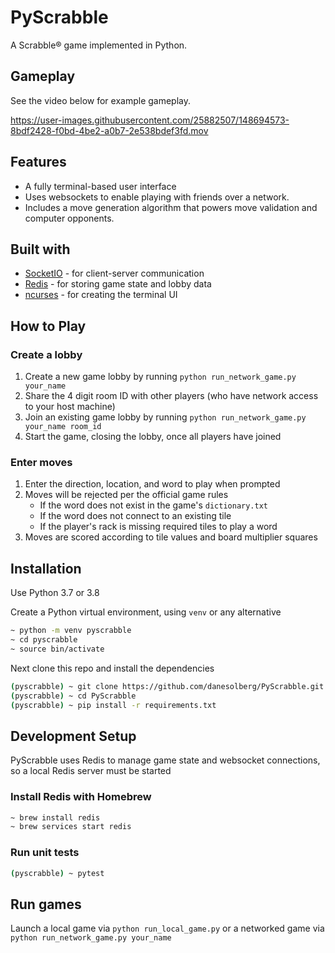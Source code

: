 # PyScrabble
A Scrabble® game implemented in Python.

## Gameplay
See the video below for example gameplay.

https://user-images.githubusercontent.com/25882507/148694573-8bdf2428-f0bd-4be2-a0b7-2e538bdef3fd.mov

## Features
- A fully terminal-based user interface
- Uses websockets to enable playing with friends over a network.
- Includes a move generation algorithm that powers move validation and computer opponents.

## Built with
- [SocketIO](https://socket.io) - for client-server communication
- [Redis](https://redis.io) - for storing game state and lobby data
- [ncurses](https://en.wikipedia.org/wiki/Ncurses) - for creating the terminal UI

## How to Play
### Create a lobby
1. Create a new game lobby by running `python run_network_game.py your_name`
2. Share the 4 digit room ID with other players (who have network access to your host machine)
3. Join an existing game lobby by running `python run_network_game.py your_name room_id`
4. Start the game, closing the lobby, once all players have joined

### Enter moves
1. Enter the direction, location, and word to play when prompted
2. Moves will be rejected per the official game rules
    - If the word does not exist in the game's `dictionary.txt`
    - If the word does not connect to an existing tile
    - If the player's rack is missing required tiles to play a word
3. Moves are scored according to tile values and board multiplier squares

## Installation
Use Python 3.7 or 3.8

Create a Python virtual environment, using `venv` or any alternative
```sh
~ python -m venv pyscrabble
~ cd pyscrabble
~ source bin/activate
```

Next clone this repo and install the dependencies
```sh
(pyscrabble) ~ git clone https://github.com/danesolberg/PyScrabble.git
(pyscrabble) ~ cd PyScrabble
(pyscrabble) ~ pip install -r requirements.txt
```

## Development Setup
PyScrabble uses Redis to manage game state and websocket connections, so a local Redis server must be started

### Install Redis with Homebrew
```sh
~ brew install redis
~ brew services start redis
```

### Run unit tests
```sh
(pyscrabble) ~ pytest
```

## Run games
Launch a local game via `python run_local_game.py` or a networked game via `python run_network_game.py your_name`
